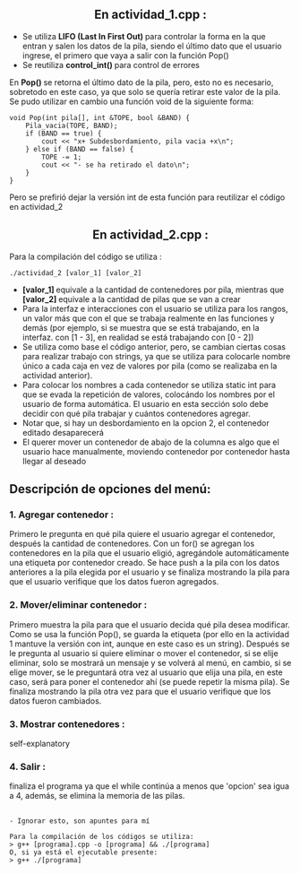 <div align="center">
<h2>En actividad_1.cpp :</h2>
</div>

- Se utiliza <strong> LIFO (Last In First Out) </strong> para controlar la forma en la que entran y salen los datos de la pila, siendo el último dato que el usuario ingrese, el primero que vaya a salir con la función Pop()
- Se reutiliza <strong> control_int() </strong> para control de errores

En <strong> Pop() </strong> se retorna el último dato de la pila, pero, esto no es necesario, sobretodo en este caso, ya que solo se quería retirar este valor de la pila. Se pudo utilizar en cambio una función void de la siguiente forma:

```
void Pop(int pila[], int &TOPE, bool &BAND) { 
    Pila_vacia(TOPE, BAND); 
    if (BAND == true) {
        cout << "x+ Subdesbordamiento, pila vacia +x\n";
    } else if (BAND == false) { 
        TOPE -= 1; 
        cout << "- se ha retirado el dato\n";
    }
}
```
Pero se prefirió dejar la versión int de esta función para reutilizar el código en actividad_2


<div align="center">
<h2>En actividad_2.cpp :</h2>
 </div>

Para la compilación del código se utiliza :
```
./actividad_2 [valor_1] [valor_2]
```
- <strong> [valor_1] </strong> equivale a la cantidad de contenedores por pila, mientras que <strong> [valor_2] </strong> equivale a la cantidad de pilas que se van a crear
- Para la interfaz e interacciones con el usuario se utiliza para los rangos, un valor más que con el que se trabaja realmente en las funciones y demás (por ejemplo, si se muestra que se está trabajando, en la interfaz. con [1 - 3], en realidad se está trabajando con [0 - 2])
- Se utiliza como base el código anterior, pero, se cambian ciertas cosas para realizar trabajo con strings, ya que se utiliza para colocarle nombre único a cada caja en vez de valores por pila (como se realizaba en la actividad anterior).
- Para colocar los nombres a cada contenedor se utiliza static int para que se evada la repetición de valores, colocándo los nombres por el usuario de forma automática. El usuario en esta sección solo debe decidir con qué pila trabajar y cuántos contenedores agregar.
- Notar que, si hay un desbordamiento en la opcion 2, el contenedor editado desaparecerá
- El querer mover un contenedor de abajo de la columna es algo que el usuario hace manualmente, moviendo contenedor por contenedor hasta llegar al deseado

<h2>Descripción de opciones del menú:</h2>
<h3> 1. Agregar contenedor : </h3> Primero le pregunta en qué pila quiere el usuario agregar el contenedor, después la cantidad de contenedores. Con un for() se agregan los contenedores en la pila que el usuario eligió, agregándole automáticamente una etiqueta por contenedor creado. Se hace push a la pila con los datos anteriores a la pila elegida por el usuario y se finaliza mostrando la pila para que el usuario verifique que los datos fueron agregados.
<h3> 2. Mover/eliminar contenedor : </h3> Primero muestra la pila para que el usuario decida qué pila desea modificar. Como se usa la función Pop(), se guarda la etiqueta (por ello en la actividad 1 mantuve la versión con int, aunque en este caso es un string). Después se le pregunta al usuario si quiere eliminar o mover el contenedor, si se elije eliminar, solo se mostrará un mensaje y se volverá al menú, en cambio, si se elige mover, se le preguntará otra vez al usuario que elija una pila, en este caso, será para poner el contenedor ahí (se puede repetir la misma pila). Se finaliza mostrando la pila otra vez para que el usuario verifique que los datos fueron cambiados.
<h3> 3. Mostrar contenedores : </h3> self-explanatory
<h3> 4. Salir : </h3> finaliza el programa ya que el while continúa a menos que 'opcion' sea igua a 4, además, se elimina la memoria de las pilas.



<div>
<h2></h2>
</div>

```
- Ignorar esto, son apuntes para mí

Para la compilación de los códigos se utiliza: 
> g++ [programa].cpp -o [programa] && ./[programa]
O, si ya está el ejecutable presente:
> g++ ./[programa]
```
